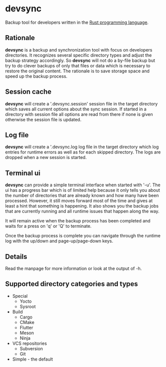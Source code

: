 # devsync
Backup tool for developers written in the [Rust programming
language](https://www.rust-lang.org/).

## Rationale
**devsync** is a backup and synchronization tool with focus on
developers directories. It recognizes several specific directory types
and adjust the backup strategy accordingly. So **devsync** will not do
a by-file backup but try to do clever backups of only that files or
data which is necessary to restore the original content. The rationale
is to save storage space and speed up the backup process.

## Session cache
**devsync** will create a '.devsync.session' session file in the
target directory which saves all current options about the sync
session. If started in a directory with session file all options are
read from there if none is given otherwise the session file is
updated.

## Log file
**devsync** will create a '.devsync.log log file in the target
directory which log entries for runtime errors as well as for each
skipped directory. The logs are dropped when a new session is started.

## Terminal ui
**devsync** can provide a simple terminal interface when started with
'-u'. The ui has a progress bar which is of limited help because it
only tells you about the number of directories that are already known
and how many have been processed. However, it still moves forward most
of the time and gives at least a hint that something is happening. It
also shows you the backup jobs that are currently running and all
runtime issues that happen along the way.

It will remain active when the backup process has been completed and
waits for a press on 'q' or 'Q' to terminate.

Once the backup process is complete you can navigate through the
runtime log with the up/down and page-up/page-down keys.

## Details
Read the manpage for more information or look at the output of -h.

## Supported directory categories and types
- Special
  - Yocto
  - Sysroot
- Build
  - Cargo
  - CMake
  - Flutter
  - Meson
  - Ninja
- VCS repositories
  - Subversion
  - Git
- Simple - the default
